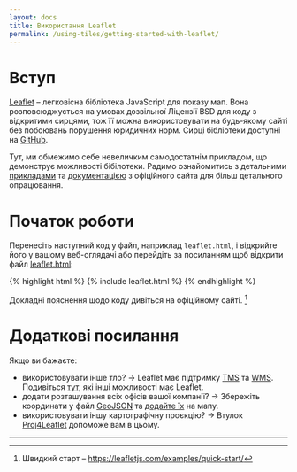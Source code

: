 ```yaml
---
layout: docs
title: Використання Leaflet
permalink: /using-tiles/getting-started-with-leaflet/
---
```


# Вступ
[Leaflet](http://leafletjs.com/) – легковісна бібліотека JavaScript для показу мап. Вона розповсюджується на умовах дозвільної Ліцензії BSD для коду з відкритими сирцями, тож її можна використовувати на будь-якому сайті без побоювань порушення юридичних норм. Сирці бібліотеки доступні на [GitHub](http://github.com/Leaflet/Leaflet).

Тут, ми обмежимо себе невеличким самодостатнім прикладом, що демонструє можливості бібілотеки. Радимо ознайомитись з детальними [прикладами](http://leafletjs.com/examples.html) та [документацією](http://leafletjs.com/reference.html) з офіційного сайта для більш детального опрацювання.

# Початок роботи
Перенесіть наступний код у файл, наприклад `leaflet.html`, і відкрийте його у вашому веб-оглядачі або перейдіть за посиланням щоб відкрити файл [leaflet.html]({{site.baseurl}}/assets/leaflet.html):

{% highlight html %}
{% include leaflet.html %}
{% endhighlight %}

Докладні пояснення щодо коду дивіться на офіційному сайті. [^1]

# Додаткові посилання
Якщо ви бажаєте:

*   використовувати інше тло? → Leaflet має підтримку [TMS](https://en.wikipedia.org/wiki/Tile_Map_Service) та [WMS](https://uk.wikipedia.org/wiki/Web_Map_Service). Подивіться [тут](http://leafletjs.com/reference.html#tilelayer), які інші можливості має Leaflet.
*   додати розташування всіх офісів вашої компанії? → Збережіть координати у файл [GeoJSON](http://geojson.org/) та [додайте їх](http://leafletjs.com/examples/geojson.html) на мапу.
*   використовувати іншу картографічну проєкцію? → Втулок [Proj4Leaflet](https://github.com/kartena/Proj4Leaflet) допоможе вам в цьому.

----

[^1]: Швидкий старт – <https://leafletjs.com/examples/quick-start/>
